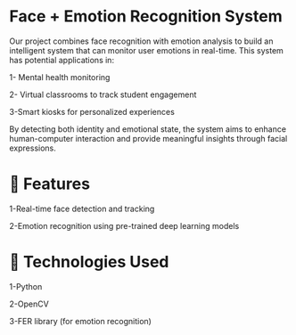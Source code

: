 # Face + Emotion Recognition System

Our project combines face recognition with emotion analysis to build an intelligent system that can monitor user emotions in real-time. This system has potential applications in:

1- Mental health monitoring

2- Virtual classrooms to track student engagement

3-Smart kiosks for personalized experiences

By detecting both identity and emotional state, the system aims to enhance human-computer interaction and provide meaningful insights through facial expressions.


# 🔧 Features
1-Real-time face detection and tracking

2-Emotion recognition using pre-trained deep learning models


# 🚀 Technologies Used
1-Python

2-OpenCV

3-FER library (for emotion recognition)
